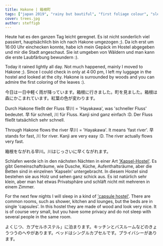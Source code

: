 ```yaml
---
title: Hakone | 箱根町
tags: ["japan 2019", "rainy but bautiful", "first foliage colour", "sleeping in a box"]
cover: trees.jpg
author: steffigb
---
```


<re-img src="trees.jpg" title="First foliage colour"></re-img>

Heute hat es den ganzen Tag leicht geregnet. Es ist nicht sonderlich viel passiert, hauptsächlich bin ich nach Hakone umgezogen ;). Da ich erst um 16:00 Uhr einchecken konnte, habe ich mein Gepäck im Hostel abgegeben und mir die Stadt angeschaut. Sie ist umgeben von Wäldern und man kann die erste Laubfärbung bewundern :). 

Today it rained lightly all day. Not much happened, mainly I moved to Hakone ;). Since I could check in only at 4:00 pm, I left my luggage in the hostel and looked at the city. Hakone is surrounded by woods and you can admire the first coloring of the leaves :).

今日は一日中軽く雨が降っています。箱根に行きました。町を見ました。箱根は森にかこまれています。紅葉の色が変わります。

<re-img src="kawa.jpg" title="Hayakawa | 早川"></re-img>

Durch Hakone fließt der Fluss 早川 = 'Hayakawa', was 'schneller Fluss' bedeutet. 早 für schnell,
川 für Fluss. Kanji sind ganz einfach :D. Der Fluss fließt tatsächlich sehr schnell.

Through Hakone flows the river 早川 = 'Hayakawa'. It means 'fast river'. 早 stands for fast,
川 for river. Kanji are very easy :D. The river actually flows very fast.

箱根をながれる早川。川はじっさいに早くながれます。

<re-img src="beds.jpg" title="Sleeping in a box"></re-img>

Schlafen werde ich in den nächsten Nächten in einer Art <a href="https://www.guesthouseazito.com/de-de/rooms/capsule-room-with-double-bed-annex" target="_blank" rel="noopener noreferrer">'Kapsel-Hostel'</a>. Es gibt Gemeinschafträume, wie Dusche, Küche, Aufenthaltsräume, aber die Betten sind in einzelnen 'Kapseln' untergebracht. In diesem Hostel sind bestehen sie aus Holz und sehen ganz schick aus. Es ist natürlich sehr klein, aber man hat etwas Privatsphäre und schläft nicht mit mehreren in einem Zimmer. 

For the next few nights I will sleep in a kind of <a href="https://www.guesthouseazito.com/de-de/rooms/capsule-room-with-double-bed-annex" target="_blank" rel="noopener noreferrer">'capsule hostel'</a>. There are common rooms, such as shower, kitchen and lounges, but the beds are in single 'capsules'. In this hostel they are made of wood and look very nice. It is of course very small, but you have some privacy and do not sleep with several people in the same room.

よくじつ、カプセルホステル」に泊まります。キッチンとバスルームなどのきょうつうのへやがあります。ベッドはシングルカプセルです。プライバシーがあります。





